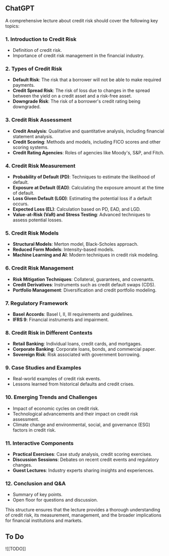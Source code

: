 ## ChatGPT

A comprehensive lecture about credit risk should cover the following key topics:

### 1. **Introduction to Credit Risk**

- Definition of credit risk.
- Importance of credit risk management in the financial industry.

### 2. **Types of Credit Risk**

- **Default Risk**: The risk that a borrower will not be able to make required payments.
- **Credit Spread Risk**: The risk of loss due to changes in the spread between the yield on a credit asset and a risk-free asset.
- **Downgrade Risk**: The risk of a borrower's credit rating being downgraded.

### 3. **Credit Risk Assessment**

- **Credit Analysis**: Qualitative and quantitative analysis, including financial statement analysis.
- **Credit Scoring**: Methods and models, including FICO scores and other scoring systems.
- **Credit Rating Agencies**: Roles of agencies like Moody's, S&P, and Fitch.

### 4. **Credit Risk Measurement**

- **Probability of Default (PD)**: Techniques to estimate the likelihood of default.
- **Exposure at Default (EAD)**: Calculating the exposure amount at the time of default.
- **Loss Given Default (LGD)**: Estimating the potential loss if a default occurs.
- **Expected Loss (EL)**: Calculation based on PD, EAD, and LGD.
- **Value-at-Risk (VaR) and Stress Testing**: Advanced techniques to assess potential losses.

### 5. **Credit Risk Models**

- **Structural Models**: Merton model, Black-Scholes approach.
- **Reduced Form Models**: Intensity-based models.
- **Machine Learning and AI**: Modern techniques in credit risk modeling.

### 6. **Credit Risk Management**

- **Risk Mitigation Techniques**: Collateral, guarantees, and covenants.
- **Credit Derivatives**: Instruments such as credit default swaps (CDS).
- **Portfolio Management**: Diversification and credit portfolio modeling.

### 7. **Regulatory Framework**

- **Basel Accords**: Basel I, II, III requirements and guidelines.
- **IFRS 9**: Financial instruments and impairment.

### 8. **Credit Risk in Different Contexts**

- **Retail Banking**: Individual loans, credit cards, and mortgages.
- **Corporate Banking**: Corporate loans, bonds, and commercial paper.
- **Sovereign Risk**: Risk associated with government borrowing.

### 9. **Case Studies and Examples**

- Real-world examples of credit risk events.
- Lessons learned from historical defaults and credit crises.

### 10. **Emerging Trends and Challenges**

- Impact of economic cycles on credit risk.
- Technological advancements and their impact on credit risk assessment.
- Climate change and environmental, social, and governance (ESG) factors in credit risk.

### 11. **Interactive Components**

- **Practical Exercises**: Case study analysis, credit scoring exercises.
- **Discussion Sessions**: Debates on recent credit events and regulatory changes.
- **Guest Lectures**: Industry experts sharing insights and experiences.

### 12. **Conclusion and Q&A**

- Summary of key points.
- Open floor for questions and discussion.

This structure ensures that the lecture provides a thorough understanding of credit risk, its measurement, management, and the broader implications for financial institutions and markets.

## To Do

![[TODO]]
